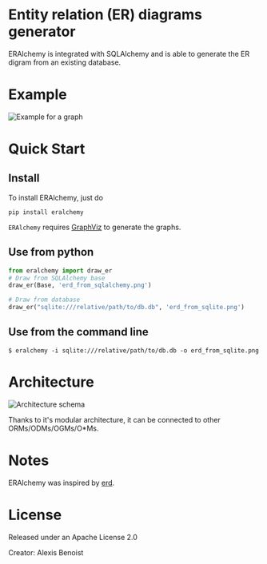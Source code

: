 # Entity relation (ER) diagrams generator

ERAlchemy is integrated with SQLAlchemy and is able to  generate the ER digram from an existing database.

# Example
![Example for a graph](https://raw.githubusercontent.com/Alexis-benoist/eralchemy/master/graph_example.png?raw=true "Example for a graph")

# Quick Start 
## Install
To install ERAlchemy, just do

    pip install eralchemy
    
`ERAlchemy` requires [GraphViz](http://www.graphviz.org/Download.php) to generate the graphs.

## Use from python
```python
from eralchemy import draw_er
# Draw from SQLAlchemy base
draw_er(Base, 'erd_from_sqlalchemy.png')

# Draw from database
draw_er("sqlite:///relative/path/to/db.db", 'erd_from_sqlite.png')
``` 

## Use from the command line

    $ eralchemy -i sqlite:///relative/path/to/db.db -o erd_from_sqlite.png


# Architecture
![Architecture schema](https://raw.githubusercontent.com/Alexis-benoist/eralchemy/master/eralchemy_architecture.png?raw=true "Architecture schema")

Thanks to it's modular architecture, it can be connected to other ORMs/ODMs/OGMs/O*Ms.

# Notes
ERAlchemy was inspired by [erd](https://github.com/BurntSushi/erd).

# License
Released under an Apache License 2.0

Creator: Alexis Benoist
